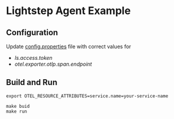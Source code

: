 # Lightstep Agent Example

## Configuration

Update [config.properties](./config.properties) file with correct values for 
- _ls.access.token_
- _otel.exporter.otlp.span.endpoint_

## Build and Run

```shell script
export OTEL_RESOURCE_ATTRIBUTES=service.name=your-service-name

make buid
make run
```

